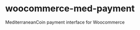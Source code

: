 woocommerce-med-payment
=======================

MediterraneanCoin payment interface for Woocommerce
